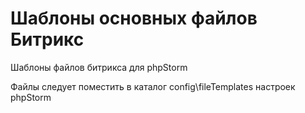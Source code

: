 # Шаблоны основных файлов Битрикс

Шаблоны файлов битрикса для phpStorm

Файлы следует поместить в каталог config\fileTemplates настроек phpStorm
